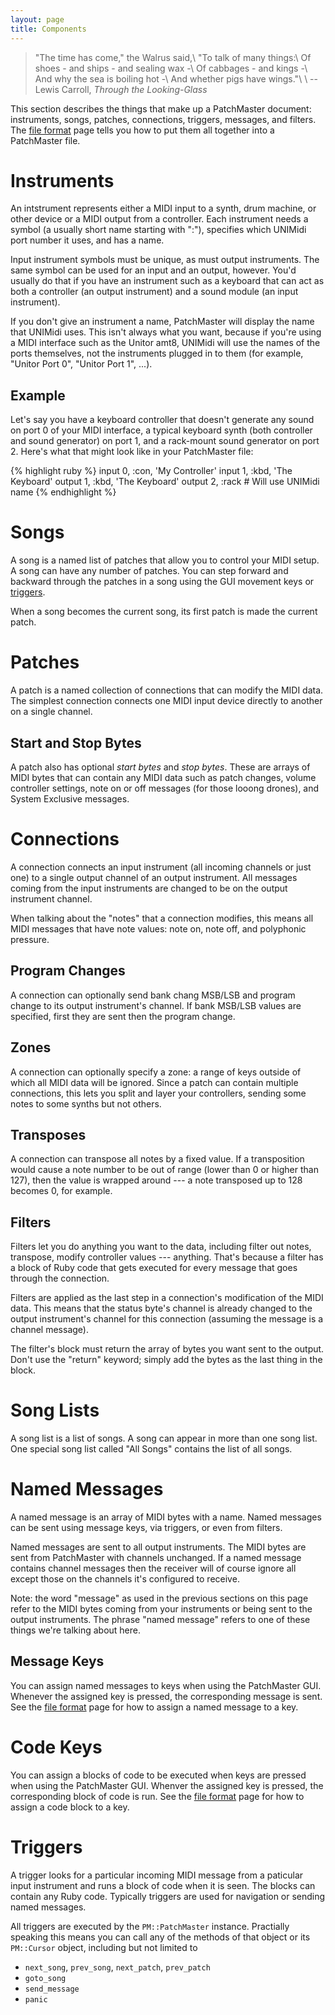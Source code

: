 ```yaml
---
layout: page
title: Components
---
```


> "The time has come," the Walrus said,\\
> "To talk of many things:\\
> Of shoes - and ships - and sealing wax -\\
> Of cabbages - and kings -\\
> And why the sea is boiling hot -\\
> And whether pigs have wings."\\
> \\
> -- Lewis Carroll, _Through the Looking-Glass_

This section describes the things that make up a PatchMaster document:
instruments, songs, patches, connections, triggers, messages, and filters.
The [file format](/file-format.html) page tells you how to put them all
together into a PatchMaster file.

# Instruments

An intstrument represents either a MIDI input to a synth, drum machine, or
other device or a MIDI output from a controller. Each instrument needs a
symbol (a usually short name starting with ":"), specifies which UNIMidi
port number it uses, and has a name.

Input instrument symbols must be unique, as must output instruments. The
same symbol can be used for an input and an output, however. You'd usually
do that if you have an instrument such as a keyboard that can act as both a
controller (an output instrument) and a sound module (an input instrument).

If you don't give an instrument a name, PatchMaster will display the name
that UNIMidi uses. This isn't always what you want, because if you're using
a MIDI interface such as the Unitor amt8, UNIMidi will use the names of the
ports themselves, not the instruments plugged in to them (for example,
"Unitor Port 0", "Unitor Port 1", ...).

## Example

Let's say you have a keyboard controller that doesn't generate any sound on
port 0 of your MIDI interface, a typical keyboard synth (both controller and
sound generator) on port 1, and a rack-mount sound generator on port 2.
Here's what that might look like in your PatchMaster file:

{% highlight ruby %}
input  0, :con, 'My Controller'
input  1, :kbd, 'The Keyboard'
output 1, :kbd, 'The Keyboard'
output 2, :rack                 # Will use UNIMidi name
{% endhighlight %}

# Songs

A song is a named list of patches that allow you to control your MIDI setup.
A song can have any number of patches. You can step forward and backward
through the patches in a song using the GUI movement keys or
[triggers](/triggers.html).

When a song becomes the current song, its first patch is made the current
patch.

# Patches

A patch is a named collection of connections that can modify the MIDI data.
The simplest connection connects one MIDI input device directly to another
on a single channel.

## Start and Stop Bytes

A patch also has optional _start bytes_ and _stop bytes_. These are arrays
of MIDI bytes that can contain any MIDI data such as patch changes, volume
controller settings, note on or off messages (for those looong drones), and
System Exclusive messages.

# Connections

A connection connects an input instrument (all incoming channels or just
one) to a single output channel of an output instrument. All messages coming
from the input instruments are changed to be on the output instrument
channel.

When talking about the "notes" that a connection modifies, this means all
MIDI messages that have note values: note on, note off, and polyphonic
pressure.

## Program Changes

A connection can optionally send bank chang MSB/LSB and program change to
its output instrument's channel. If bank MSB/LSB values are specified, first
they are sent then the program change.

## Zones

A connection can optionally specify a zone: a range of keys outside of which
all MIDI data will be ignored. Since a patch can contain multiple
connections, this lets you split and layer your controllers, sending some
notes to some synths but not others.

## Transposes

A connection can transpose all notes by a fixed value. If a transposition
would cause a note number to be out of range (lower than 0 or higher than
127), then the value is wrapped around --- a note transposed up to 128
becomes 0, for example.

## Filters

Filters let you do anything you want to the data, including filter out
notes, transpose, modify controller values --- anything. That's because a
filter has a block of Ruby code that gets executed for every message that
goes through the connection.

Filters are applied as the last step in a connection's modification of the
MIDI data. This means that the status byte's channel is already changed to
the output instrument's channel for this connection (assuming the message is
a channel message).

The filter's block must return the array of bytes you want sent to the
output. Don't use the "return" keyword; simply add the bytes as the last
thing in the block.

# Song Lists

A song list is a list of songs. A song can appear in more than one song
list. One special song list called "All Songs" contains the list of all
songs.

# Named Messages

A named message is an array of MIDI bytes with a name. Named messages can be
sent using message keys, via triggers, or even from filters.

Named messages are sent to all output instruments. The MIDI bytes are sent
from PatchMaster with channels unchanged. If a named message contains
channel messages then the receiver will of course ignore all except those on
the channels it's configured to receive.

Note: the word "message" as used in the previous sections on this page refer
to the MIDI bytes coming from your instruments or being sent to the output
instruments. The phrase "named message" refers to one of these things we're
talking about here.

## Message Keys

You can assign named messages to keys when using the PatchMaster GUI.
Whenever the assigned key is pressed, the corresponding message is sent. See
the [file format](/file-format.html) page for how to assign a named message
to a key.

# Code Keys

You can assign a blocks of code to be executed when keys are pressed when
using the PatchMaster GUI. Whenver the assigned key is pressed, the
corresponding block of code is run. See the [file format](/file-format.html)
page for how to assign a code block to a key.

# Triggers

A trigger looks for a particular incoming MIDI message from a paticular
input instrument and runs a block of code when it is seen. The blocks can
contain any Ruby code. Typically triggers are used for navigation or sending
named messages.

All triggers are executed by the `PM::PatchMaster` instance. Practially
speaking this means you can call any of the methods of that object or its
`PM::Cursor` object, including but not limited to

- `next_song`, `prev_song`, `next_patch`, `prev_patch`
- `goto_song`
- `send_message`
- `panic`
